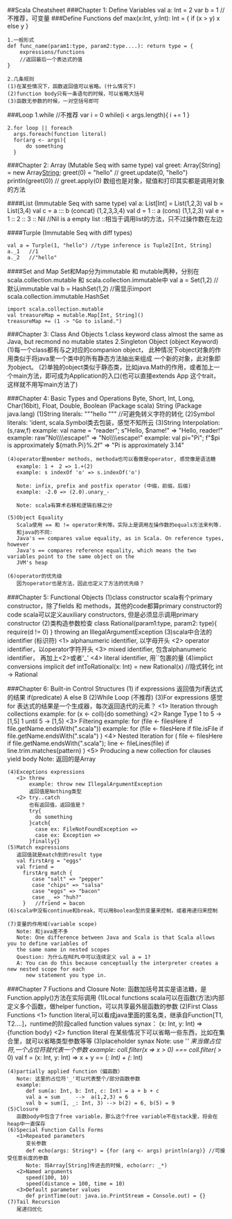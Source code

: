 ##Scala Cheatsheet
###Chapter 1: Define Variables
	val a: Int = 2
	var b = 1  //不推荐，可变量
###Define Functions
	def max(x:Int, y:Int): Int = {
		if (x > y)
		   x
		else 
		   y
    }

	1.一般形式
	def func_name(param1:type, param2:type....): return type = {
		expressions/functions
        //返回最后一个表达式的值
	}

	2.几条规则
	(1)在某些情况下，函数返回值可以省略。(什么情况下)
    (2)function body只有一条语句的时候，可以省略大括号
    (3)函数无参数的时候，一对空括号即可
###Loop
	1.while //不推荐
      var i = 0
      while(i < args.length){
	  	i += 1
	  }

    2.for loop || foreach
	  args.foreach(function literal)
      for(arg <- args){
          do something
      }

###Chapter 2: Array (Mutable Seq with same type)
	val greet: Array[String] = new Array[String](3);
    greet(0) = "hello" // greet.update(0, "hello")
	printIn(greet(0)) // greet.apply(0)
    数组也是对象，赋值和打印其实都是调用对象的方法

####List (Immutable Seq with same type)
	val a: List[Int] = List(1,2,3)
	val b = List(3,4)
	val c = a ::: b (concat) (1,2,3,3,4)
	val d = 1 :: a  (cons) (1,1,2,3)
	val e = 1 :: 2 :: 3 :: Nil  //Nil is a empty list
	::相当于调用list的方法，只不过操作数在左边

####Turple (Immutable Seq with diff types)

	val a = Turple(1, "hello") //type inference is Tuple2[Int, String]
	a._1   //1
    a._2   //"hello"

####Set and Map
	Set和Map分为immutable 和 mutable两种，分别在scala.collection.mutable 和 scala.collection.immutable中
    val a = Set(1,2) // 默认immutable
	val b = HashSet(1,2)  //需显示import scala.collection.immutable.HashSet
    
	import scala.collection.mutable
	val treasureMap = mutable.Map[Int, String]()
	treasureMap += (1 -> "Go to island.")

###Chapter 3: Class And Objects
	1.class keyword
      class almost the same as Java, but recmond no mutable states
	2.Singleton Object (object Keyword)
	  (1)每一个class都有与之对应的companion object， 此种情况下object对象的作用类似于将java里一个类中的所有静态方法抽出来组成
      一个新的对象，此对象即为object。
	  (2)单独的object类似于静态类，比如java.Math的作用，或者加上一个main方法，即可成为Application的入口(也可以直接extends
	  App 这个trait，这样就不用写main方法了)

###Chapter 4: Basic Types and Operations
	Byte, Short, Int, Long, Char(16bit), Float, Double, Boolean (Package scala)
	String (Package java.lang)
	(1)String literals: """hello """ //可避免转义字符的转化
	(2)Symbol literals: 'ident, scala.Symbol类去包装，感觉不知所云
    (3)String Interpolation:(s,raw,f)
	   example: val name = "reader"; s"Hello, $name!"  => "Hello, reader!"
       example: raw"No\\\\escape!" => "No\\\\escape!"
       example: val pi="Pi"; f"$pi is approximately ${math.Pi}%.2f" => "Pi is approximately 3.14"

	(4)operator是member methods, methoda也可以看做是operator, 感觉像是语法糖
       example: 1 +　2 => 1.+(2)
	   example: s indexOf 'o' => s.indexOf('o')
	   
	   Note: infix, prefix and postfix operator (中缀，前缀，后缀)
       example: -2.0 => (2.0).unary_-

	   Note: scala有算术右移和逻辑右移之分

    (5)Object Equality
       Scala使用 == 和 != operator来判等。实际上是调用左操作数的equals方法来判等.
       和java的不同:
	   Java's == compares value equality, as in Scala. On reference types, however
       Java's == compares reference equality, which means the two variables point to the same object on the
	   JVM's heap

	(6)operator的优先级
       因为operator也是方法，因此也定义了方法的优先级？

###Chapter 5: Functional Objects
	(1)class constructor
       scala有个primary constructor，除了fields 和 methods，其他的code都算primary constructor的code
       scala可以定义auxiliary constructors, 但是必须显示调用primary constructor
	(2)类构造参数检查 
	   class Rational(param1:type, param2: type){
           require(d != 0)
	   }
       throwing an IllegalArgumentException
    (3)scala中合法的identifier (标识符)
       <1> alphanumeric identifier, 以字母开头
	   <2> operator identifier，以operator字符开头
	   <3> mixed identifier, 包含alphanumeric identifier， 再加上<2>或者'_'
	   <4> literal identifier, 用``包裹的量
    (4)implict conversions
       implicit def intToRational(x: Int) = new Rational(x)
       //隐式转化 int -> Rational

###Chapter 6: Built-in Control Structures
	(1) if expressions
        返回值为if表达式的结果
        if(predicate) A else B
	(2)While Loop (不推荐)
	(3)For expressions
	   感觉for 表达式的结果是一个生成器，每次返回迭代的元素？
       <1> Iteration through collections
           example: for (x <- coll){do something}
       <2> Range Type
           1 to 5    -> [1,5]
		   1 until 5 -> [1,5)
       <3> Filtering
           example: for (file <- filesHere if file.getName.endsWith(".scala"))
	   	   example: for (file <- filesHere
						 if file.isFile
						 if file.getName.endsWith(".scala")
					) 
	   <4> Nested Iteration
           for (
				file <- filesHere
				if file.getName.endsWith(".scala");
				line <- fileLines(file)
				if line.trim.matches(pattern)
		   )
	  <5> Producing a new collection
		  for clauses yield body
          Note: 返回的是Array

	(4)Exceptions expressions
	   <1> threw 
		   example: throw new IllegalArgumentException
           返回值是Nothing类型
       <2> try..catch
		   也有返回值，返回值是？
		   try{
			 do something
           }catch{
			 case ex: FileNotFoundException => 
             case ex: Exception => 
           }finally{}
	(5)Match expressions
	   返回值就是match到的result type
       val firstArg = "eggs"
	   val friend =
		 firstArg match {
			case "salt" => "pepper"
			case "chips" => "salsa"
			case "eggs" => "bacon"
			case _ => "huh?"
		 }   //friend = bacon
	(6)scala中没有continue和break，可以用Boolean型的变量来控制，或者用递归来控制

	(7)变量的作用域(variable scope)
	   Note: 和java差不多
	   Note: One difference between Java and Scala is that Scala allows you to define variables of 
	   the same name in nested scopes
 	   Question: 为什么在REPL中可以连续定义 val a = 1?
	   A: You can do this because conceptually the interpreter creates a new nested scope for each
		  new statement you type in.

###Chapter 7 Fuctions and Closure
	Note: 函数加括号其实是语法糖，是Function.apply()方法在实际调用
	(1)Local functions
	   scala可以在函数(方法)内部定义多个函数，做helper function，可以共享最外层函数的参数
	(2)First Class Functions
	   <1> function literal,可以看成java里面的匿名类，继承自Function[T1, T2....]，runtime的阶段called function values
	       synax： (x: Int, y: Int) => {function body}
	   <2> function literal 在某些情况下可以省略一些东西，比如在集合里，就可以省略类型参数等等
	(3)placeholder synax
       Note: use '_' 来当做占位符,一个占位符就代表一个参数
	   example: coll.filter(x => x > 0)  === coll.filter(_ > 0)
                val f = (x: Int, y: Int) => x + y ==  (_: Int) + (_: Int)

    (4)partially applied function（偏函数）
	   Note: 这里的占位符'_'可以代表整个/部分函数参数
	   example: 
		  def sum(a: Int, b: Int, c: Int) = a + b + c
		  val a = sum _   -->  a(1,2,3) = 6
          val b = sum(1, _: Int, 3) --> b(2) = 6, b(5) = 9
    (5)Closure
	   函数body中包含了free variable，那么这个free variable不在stack里，将会在heap中一直保存
	(6)Special Function Calls Forms
	   <1>Repeated parameters
          变长参数
		  def echo(args: String*) = {for (arg <- args) println(arg)} //可接受任意长度的参数
		  Note: 将Array[String]传进去的时候, echo(arr: _*)
       <2>Named arguments
		  speed(100, 10)
          speed(distance = 100, time = 10)
	   <3>Default parameter values
		  def printTime(out: java.io.PrintStream = Console.out) = {}
	(7)Tail Recursion
       尾递归优化
       